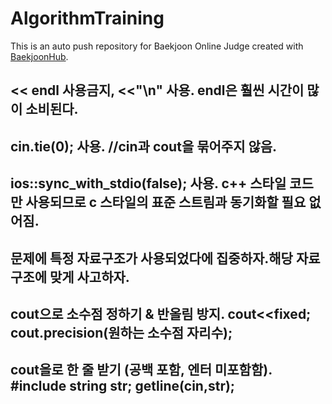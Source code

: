 # AlgorithmTraining
This is an auto push repository for Baekjoon Online Judge created with [BaekjoonHub](https://github.com/BaekjoonHub/BaekjoonHub).

## << endl 사용금지, <<"\n" 사용. endl은 훨씬 시간이 많이 소비된다.

## cin.tie(0); 사용. //cin과 cout을 묶어주지 않음.

## ios::sync_with_stdio(false); 사용. c++ 스타일 코드만 사용되므로 c 스타일의 표준 스트림과 동기화할 필요 없어짐.

## 문제에 특정 자료구조가 사용되었다에 집중하자.해당 자료구조에 맞게 사고하자.

## cout으로 소수점 정하기 & 반올림 방지. cout<<fixed; cout.precision(원하는 소수점 자리수);

## cout을로 한 줄 받기 (공백 포함, 엔터 미포함함). #include<string> string str; getline(cin,str);
